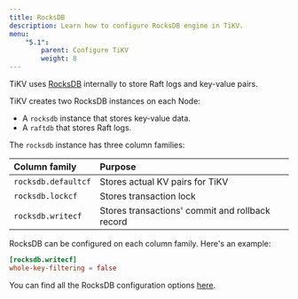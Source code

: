 ```yaml
---
title: RocksDB
description: Learn how to configure RocksDB engine in TiKV.
menu:
    "5.1":
        parent: Configure TiKV
        weight: 8
---
```


TiKV uses [RocksDB](https://rocksdb.org/) internally to store Raft logs and key-value pairs.

TiKV creates two RocksDB instances on each Node:

* A `rocksdb` instance that stores key-value data.
* A `raftdb` that stores Raft logs.

The `rocksdb` instance has three column families:

Column family | Purpose
:-------------|:-------
`rocksdb.defaultcf` | Stores actual KV pairs for TiKV
`rocksdb.lockcf` | Stores transaction lock
`rocksdb.writecf` | Stores transactions' commit and rollback record

RocksDB can be configured on each column family. Here's an example:

```toml
[rocksdb.writecf]
whole-key-filtering = false
```

You can find all the RocksDB configuration options [here](../tikv-configuration-file/#rocksdb).
